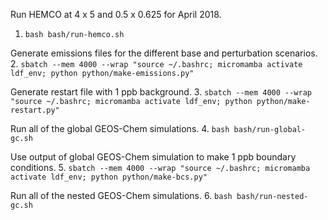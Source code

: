 Run HEMCO at 4 x 5 and 0.5 x 0.625 for April 2018.
1. `bash bash/run-hemco.sh`

Generate emissions files for the different base and perturbation scenarios.
2. `sbatch --mem 4000 --wrap "source ~/.bashrc; micromamba activate ldf_env; python python/make-emissions.py"`

Generate restart file with 1 ppb background.
3. `sbatch --mem 4000 --wrap "source ~/.bashrc; micromamba activate ldf_env; python python/make-restart.py"`

Run all of the global GEOS-Chem simulations.
4. `bash bash/run-global-gc.sh`

Use output of global GEOS-Chem simulation to make 1 ppb boundary conditions.
5. `sbatch --mem 4000 --wrap "source ~/.bashrc; micromamba activate ldf_env; python python/make-bcs.py"`

Run all of the nested GEOS-Chem simulations.
6. `bash bash/run-nested-gc.sh`